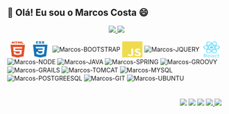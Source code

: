 ## 👋 Olá! Eu sou o Marcos Costa 😄

<div align="center">
  <a href="https://github.com/marcos-vcg">
    <img height="180em" src="https://github-readme-stats.vercel.app/api?username=marcos-vcg&show_icons=true&theme=dark&include_all_commits=true&count_private=true" />
    <img height="180em" src="https://github-readme-stats.vercel.app/api/top-langs/?username=marcos-vcg&layout=compact&langs_count=7&theme=dark" />
  </a>  
</div>

<div style="display: inline_block"> <br>
  <img align="center" alt="Marcos-HTML" height="38" width="48" src="https://raw.githubusercontent.com/devicons/devicon/master/icons/html5/html5-plain-wordmark.svg">
  <img align="center" alt="Marcos-CSS" height="38" width="48" src="https://raw.githubusercontent.com/devicons/devicon/master/icons/css3/css3-plain-wordmark.svg">
  <img align="center" alt="Marcos-BOOTSTRAP" height="38" width="48" src="https://cdn.jsdelivr.net/gh/devicons/devicon/icons/bootstrap/bootstrap-plain-wordmark.svg" />
  <img align="center" alt="Marcos-JS" height="38" width="48" src="https://raw.githubusercontent.com/devicons/devicon/master/icons/javascript/javascript-plain.svg">
  <img align="center" alt="Marcos-JQUERY" height="38" width="48" src="https://cdn.jsdelivr.net/gh/devicons/devicon/icons/jquery/jquery-original-wordmark.svg" />
  <img align="center" alt="Marcos-React" height="38" width="48" src="https://raw.githubusercontent.com/devicons/devicon/master/icons/react/react-original-wordmark.svg">
  <img align="center" alt="Marcos-NODE" height="38" width="48" src="https://cdn.jsdelivr.net/gh/devicons/devicon/icons/nodejs/nodejs-original-wordmark.svg">
  
  <img align="center" alt="Marcos-JAVA" height="38" width="48" src="https://cdn.jsdelivr.net/gh/devicons/devicon/icons/java/java-original-wordmark.svg">
  <img align="center" alt="Marcos-SPRING" height="38" width="48" src="https://cdn.jsdelivr.net/gh/devicons/devicon/icons/spring/spring-original-wordmark.svg">
  <img align="center" alt="Marcos-GROOVY" height="38" width="48" src="https://cdn.jsdelivr.net/gh/devicons/devicon/icons/groovy/groovy-original.svg">
  <img align="center" alt="Marcos-GRAILS" height="38" width="48" src="https://cdn.jsdelivr.net/gh/devicons/devicon/icons/grails/grails-original.svg">
  
  <img align="center" alt="Marcos-TOMCAT" height="38" width="48" src="https://cdn.jsdelivr.net/gh/devicons/devicon/icons/tomcat/tomcat-original-wordmark.svg">
  
  <img align="center" alt="Marcos-MYSQL" height="38" width="48" src="https://cdn.jsdelivr.net/gh/devicons/devicon/icons/mysql/mysql-original-wordmark.svg">
  <img align="center" alt="Marcos-POSTGREESQL" height="38" width="48" src="https://cdn.jsdelivr.net/gh/devicons/devicon/icons/postgresql/postgresql-original-wordmark.svg">
  
  <img align="center" alt="Marcos-GIT" height="38" width="48" src="https://cdn.jsdelivr.net/gh/devicons/devicon/icons/git/git-plain-wordmark.svg">
  
  <img align="center" alt="Marcos-UBUNTU" height="38" width="48" src="https://cdn.jsdelivr.net/gh/devicons/devicon/icons/ubuntu/ubuntu-plain-wordmark.svg">
</div>
  
  ##
 
<div align="right" style="padding: 10px;" > 
  <a href="https://www.linkedin.com/in/mvcg" target="_blank"> <img src="https://img.shields.io/badge/-LinkedIn-%230077B5?Style=for-the-badge&logo=linkedin&logoColor=white"           target="_blank"></a>
  <a href="https://instagram.com/cyberstorm.cs" target="_blank"><img src="https://img.shields.io/badge/-Instagram-%23E4405F?style=for-the-emblema&logo=instagram&logoColor=white"     target="_blank"></a>
  <a href="https://t.me/MarcosCosta"><img height="20" src="https://img.shields.io/badge/Telegram-2CA5E0?style=for-the-badge&logo=telegram&logoColor=white" target="_blank"></a>
  <a href="https://wa.me/5585998180126"><img height="20" src="https://img.shields.io/badge/WhatsApp-25D366?style=for-the-badge&logo=whatsapp&logoColor=white" target="_blank">        </a>
  <a href="mailto:marcos.vcg.ads@gmail.com"><img height="20" src="https://img.shields.io/badge/Gmail-D14836?style=for-the-badge&logo=gmail&logoColor=white" target="_blank"></a>
<!--
  <a href="https://www.youtube.com/channel/UC_-uuuZbY0AAt9CViNzvc-Q" target="_blank"> <img src = "https://img.shields.io/badge/YouTube-FF0000? style = for-the-badge & logo = youtube & logoColor = white "target =" _ blank "> </a>
  
 	<a href="https://www.twitch.tv/rafaballerinii" target="_blank"> <img src = "https://img.shields.io/badge/Twitch-9146FF?style=for-the- emblema & logo = twitch & logoColor = white "target =" _ blank "> </a>
 <a href="https://discord.gg/pDbY76q8Qf" target="_blank"> <img src = "https://img.shields.io/badge/Discord-7289DA?style=for-the-badge&logo= discord & logoColor = white "target =" _ blank "> </a> 
  <a href = "mailto:contatorafaballerini@gmail.com"> <img src = "https://img.shields.io/badge/-Gmail-%23333?style=for-the-badge&logo=gmail&logoColor=white" target = "_ blank"> </a>

-->
 
</div>


<!--
**marcos-vcg/marcos-vcg** is a ✨ _special_ ✨ repository because its `README.md` (this file) appears on your GitHub profile.

Here are some ideas to get you started:

- 🔭 I’m currently working on ...
- 🌱 I’m currently learning ...
- 👯 I’m looking to collaborate on ...
- 🤔 I’m looking for help with ...
- 💬 Ask me about ...
- 📫 How to reach me: ...
- 😄 Pronouns: ...
- ⚡ Fun fact: ...
-->
